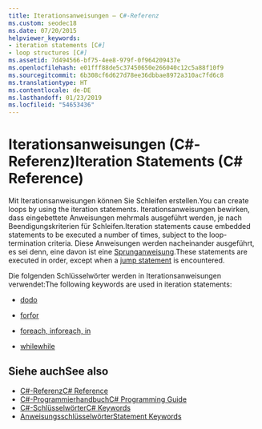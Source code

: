 ```yaml
---
title: Iterationsanweisungen – C#-Referenz
ms.custom: seodec18
ms.date: 07/20/2015
helpviewer_keywords:
- iteration statements [C#]
- loop structures [C#]
ms.assetid: 7d494566-bf75-4ee8-979f-0f964209437e
ms.openlocfilehash: e01fff88de5c37450650e266040c12c5a88f10f9
ms.sourcegitcommit: 6b308cf6d627d78ee36dbbae8972a310ac7fd6c8
ms.translationtype: HT
ms.contentlocale: de-DE
ms.lasthandoff: 01/23/2019
ms.locfileid: "54653436"
---
```

# <a name="iteration-statements-c-reference"></a><span data-ttu-id="a5d70-102">Iterationsanweisungen (C#-Referenz)</span><span class="sxs-lookup"><span data-stu-id="a5d70-102">Iteration Statements (C# Reference)</span></span>

<span data-ttu-id="a5d70-103">Mit Iterationsanweisungen können Sie Schleifen erstellen.</span><span class="sxs-lookup"><span data-stu-id="a5d70-103">You can create loops by using the iteration statements.</span></span> <span data-ttu-id="a5d70-104">Iterationsanweisungen bewirken, dass eingebettete Anweisungen mehrmals ausgeführt werden, je nach Beendigungskriterien für Schleifen.</span><span class="sxs-lookup"><span data-stu-id="a5d70-104">Iteration statements cause embedded statements to be executed a number of times, subject to the loop-termination criteria.</span></span> <span data-ttu-id="a5d70-105">Diese Anweisungen werden nacheinander ausgeführt, es sei denn, eine davon ist eine [Sprunganweisung](jump-statements.md).</span><span class="sxs-lookup"><span data-stu-id="a5d70-105">These statements are executed in order, except when a [jump statement](jump-statements.md) is encountered.</span></span>

<span data-ttu-id="a5d70-106">Die folgenden Schlüsselwörter werden in Iterationsanweisungen verwendet:</span><span class="sxs-lookup"><span data-stu-id="a5d70-106">The following keywords are used in iteration statements:</span></span>

- [<span data-ttu-id="a5d70-107">do</span><span class="sxs-lookup"><span data-stu-id="a5d70-107">do</span></span>](do.md)

- [<span data-ttu-id="a5d70-108">for</span><span class="sxs-lookup"><span data-stu-id="a5d70-108">for</span></span>](for.md)

- [<span data-ttu-id="a5d70-109">foreach, in</span><span class="sxs-lookup"><span data-stu-id="a5d70-109">foreach, in</span></span>](foreach-in.md)

- [<span data-ttu-id="a5d70-110">while</span><span class="sxs-lookup"><span data-stu-id="a5d70-110">while</span></span>](while.md)

## <a name="see-also"></a><span data-ttu-id="a5d70-111">Siehe auch</span><span class="sxs-lookup"><span data-stu-id="a5d70-111">See also</span></span>

- [<span data-ttu-id="a5d70-112">C#-Referenz</span><span class="sxs-lookup"><span data-stu-id="a5d70-112">C# Reference</span></span>](../index.md)
- [<span data-ttu-id="a5d70-113">C#-Programmierhandbuch</span><span class="sxs-lookup"><span data-stu-id="a5d70-113">C# Programming Guide</span></span>](../../programming-guide/index.md)
- [<span data-ttu-id="a5d70-114">C#-Schlüsselwörter</span><span class="sxs-lookup"><span data-stu-id="a5d70-114">C# Keywords</span></span>](index.md)
- [<span data-ttu-id="a5d70-115">Anweisungsschlüsselwörter</span><span class="sxs-lookup"><span data-stu-id="a5d70-115">Statement Keywords</span></span>](statement-keywords.md)
